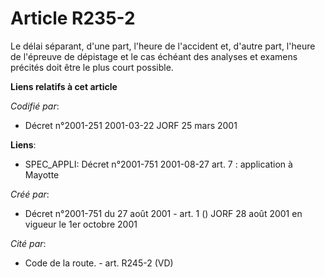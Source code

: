 # Article R235-2

Le délai séparant, d'une part, l'heure de l'accident et, d'autre part, l'heure de l'épreuve de dépistage et le cas échéant
des analyses et examens précités doit être le plus court possible.

**Liens relatifs à cet article**

_Codifié par_:

  - Décret n°2001-251 2001-03-22 JORF 25 mars 2001

**Liens**:

  - SPEC_APPLI: Décret n°2001-751 2001-08-27 art. 7 : application à Mayotte

_Créé par_:

  - Décret n°2001-751 du 27 août 2001 - art. 1 () JORF 28 août 2001 en vigueur le 1er octobre 2001

_Cité par_:

  - Code de la route. - art. R245-2 (VD)
